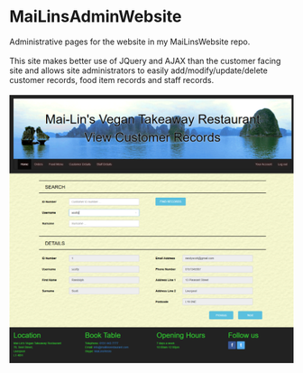 # MaiLinsAdminWebsite
Administrative pages for the website in my MaiLinsWebsite repo. <br /><br />
This site makes better use of JQuery and AJAX than the customer facing site and allows site administrators to easily add/modify/update/delete customer records, food item records and staff records.<br /><br />
![User Interface](viewCustomerPage.png)
